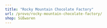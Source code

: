 ```yaml
---
title: "Rocky Mountain Chocolate Factory"
url: /provo/rocky-mountain-chocolate-factory/
shop: Süßwaren
---
```

